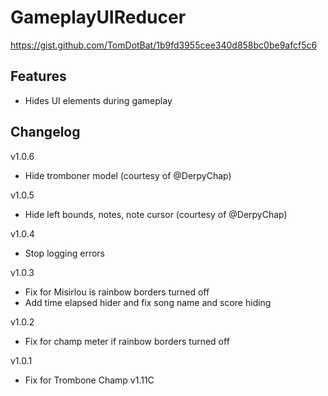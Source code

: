 # GameplayUIReducer

https://gist.github.com/TomDotBat/1b9fd3955cee340d858bc0be9afcf5c6

## Features
- Hides UI elements during gameplay

## Changelog
v1.0.6
- Hide tromboner model (courtesy of @DerpyChap)

v1.0.5
- Hide left bounds, notes, note cursor (courtesy of @DerpyChap)

v1.0.4
- Stop logging errors

v1.0.3
- Fix for Misirlou is rainbow borders turned off
- Add time elapsed hider and fix song name and score hiding

v1.0.2
- Fix for champ meter if rainbow borders turned off

v1.0.1
- Fix for Trombone Champ v1.11C